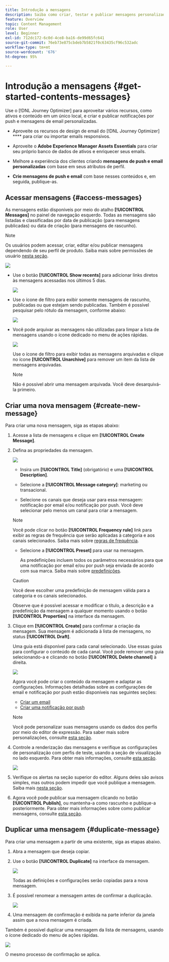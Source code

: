 ```yaml
---
title: Introdução a mensagens
description: Saiba como criar, testar e publicar mensagens personalizadas no Journey Optimizer
feature: Overview
topic: Content Management
role: User
level: Beginner
exl-id: 712dc172-6c0d-4ce8-ba16-de99d65fc641
source-git-commit: 76eb73e875cbdeb7b5821f0c63435cf96c532adc
workflow-type: tm+mt
source-wordcount: '676'
ht-degree: 95%

---
```


# Introdução a mensagens {#get-started-contents-messages}

Use o [!DNL Journey Optimizer] para aproveitar vários recursos, como ativos e conteúdo em um único local, e criar e publicar notificações por push e mensagens de email personalizadas.

* Aproveite os recursos de design de email do [!DNL Journey Optimizer] **** para criar ou importar emails responsivos.

* Aproveite o **Adobe Experience Manager Assets Essentials** para criar seu próprio banco de dados de ativos e enriquecer seus emails.

* Melhore a experiência dos clientes criando **mensagens de push e email personalizadas** com base em seus atributos de perfil.

* **Crie mensagens de push e email** com base nesses conteúdos e, em seguida, publique-as.

## Acessar mensagens {#access-messages}

As mensagens estão disponíveis por meio do atalho **[!UICONTROL Messages]** no painel de navegação esquerdo. Todas as mensagens são listadas e classificadas por data de publicação (para mensagens publicadas) ou data de criação (para mensagens de rascunho).

>[!NOTE]
>
>Os usuários podem acessar, criar, editar e/ou publicar mensagens dependendo de seu perfil de produto. Saiba mais sobre permissões de usuário [nesta seção](../administration/permissions.md).

![](assets/messages-list.png)

* Use o botão **[!UICONTROL Show recents]** para adicionar links diretos às mensagens acessadas nos últimos 5 dias.

   ![](assets/show-recent-messages.png)

* Use o ícone de filtro para exibir somente mensagens de rascunho, publicadas ou que estejam sendo publicadas. Também é possível pesquisar pelo rótulo da mensagem, conforme abaixo:

   ![](assets/filter-messages.png)

* Você pode arquivar as mensagens não utilizadas para limpar a lista de mensagens usando o ícone dedicado no menu de ações rápidas.

   ![](assets/archive-message.png)

   Use o ícone de filtro para exibir todas as mensagens arquivadas e clique no ícone **[!UICONTROL Unarchive]** para remover um item da lista de mensagens arquivadas.

   >[!NOTE]
   >
   >Não é possível abrir uma mensagem arquivada. Você deve desarquivá-la primeiro.

## Criar uma nova mensagem {#create-new-message}

Para criar uma nova mensagem, siga as etapas abaixo:

1. Acesse a lista de mensagens e clique em **[!UICONTROL Create Message]**.

1. Defina as propriedades da mensagem.

   ![](assets/create-message-properties.png)

   * Insira um **[!UICONTROL Title]** (obrigatório) e uma **[!UICONTROL Description]**.

   * Selecione a **[!UICONTROL Message category]**: marketing ou transacional.

   * Selecione os canais que deseja usar para essa mensagem: notificação por email e/ou notificação por push. Você deve selecionar pelo menos um canal para criar a mensagem.
   >[!NOTE]
   >
   >Você pode clicar no botão **[!UICONTROL Frequency rule]** link para exibir as regras de frequência que serão aplicadas à categoria e aos canais selecionados. Saiba mais sobre [regras de frequência](../configuration/frequency-rules.md).

   * Selecione a **[!UICONTROL Preset]** para usar na mensagem.

      As predefinições incluem todos os parâmetros necessários para que uma notificação por email e/ou por push seja enviada de acordo com sua marca. Saiba mais sobre [predefinições](../configuration/message-presets.md).
   >[!CAUTION]
   >
   >Você deve escolher uma predefinição de mensagem válida para a categoria e os canais selecionados.

   Observe que é possível acessar e modificar o título, a descrição e a predefinição da mensagem a qualquer momento usando o botão **[!UICONTROL Properties]** na interface da mensagem.

1. Clique em **[!UICONTROL Create]** para confirmar a criação da mensagem. Sua mensagem é adicionada à lista de mensagens, no status **[!UICONTROL Draft]**.

   Uma guia está disponível para cada canal selecionado. Use essas guias para configurar o conteúdo de cada canal. Você pode remover uma guia selecionando-a e clicando no botão **[!UICONTROL Delete channel]** à direita.

   ![](assets/create-messages-content.png)

   <!--
   >[!NOTE]
   >
   >If you enabled the **[!UICONTROL BCC email]** option in the preset, the BCC email address will display under the sender email. [Learn more](../configuration/email-settings.md#bcc-email)
   -->

   Agora você pode criar o conteúdo da mensagem e adaptar as configurações. Informações detalhadas sobre as configurações de email e notificação por push estão disponíveis nas seguintes seções:

   * [Criar um email](create-email.md)
   * [Criar uma notificação por push](create-push.md)

   >[!NOTE]
   >   
   >Você pode personalizar suas mensagens usando os dados dos perfis por meio do editor de expressão. Para saber mais sobre personalizações, consulte [esta seção](../personalization/personalize.md).

1. Controle a renderização das mensagens e verifique as configurações de personalização com perfis de teste, usando a seção de visualização no lado esquerdo. Para obter mais informações, consulte [esta seção](../design/preview.md).

   ![](assets/messages-simple-preview.png)

1. Verifique os alertas na seção superior do editor.  Alguns deles são avisos simples, mas outros podem impedir que você publique a mensagem. Saiba mais [nesta seção](alerts.md).

1. Agora você pode publicar sua mensagem clicando no botão **[!UICONTROL Publish]**, ou mantenha-a como rascunho e publique-a posteriormente. Para obter mais informações sobre como publicar mensagens, consulte [esta seção](publish-manage-message.md).

## Duplicar uma mensagem {#duplicate-message}

Para criar uma mensagem a partir de uma existente, siga as etapas abaixo.

1. Abra a mensagem que deseja copiar.

1. Use o botão **[!UICONTROL Duplicate]** na interface da mensagem.

   ![](assets/message-duplicate.png)

   Todas as definições e configurações serão copiadas para a nova mensagem.

1. É possível renomear a mensagem antes de confirmar a duplicação.

   ![](assets/message-duplicate-confirm.png)

1. Uma mensagem de confirmação é exibida na parte inferior da janela assim que a nova mensagem é criada.

Também é possível duplicar uma mensagem da lista de mensagens, usando o ícone dedicado do menu de ações rápidas.

![](assets/message-duplicate-from-list.png)

O mesmo processo de confirmação se aplica.

